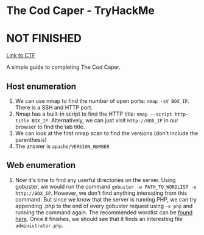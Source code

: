 # The Cod Caper - TryHackMe

# NOT FINISHED

[Link to CTF](https://tryhackme.com/room/thecodcaper)

A simple guide to completing The Cod Caper.

## Host enumeration

1. We can use nmap to find the number of open ports: `nmap -sV BOX_IP`. There is a SSH and HTTP port.
2. Nmap has a built-in script to find the HTTP title: `nmap --script http-title BOX_IP`. Alternatively, we can just visit `http://BOX_IP` in our browser to find the tab title.
3. We can look at the first nmap scan to find the versions (don't include the parenthesis)
4. The answer is `apache/VERSION_NUMBER`

## Web enumeration

1. Now it's time to find any userful directories on the server. Using gobuster, we would run the command `gobuster -w PATH_TO_WORDLIST -u http://BOX_IP`. However, we don't find anything interesting from this command. But since we know that the server is running PHP, we can try appending .php to the end of every gobuster request using `-x php` and running the command again. The recommended wordlist can be [found here](https://raw.githubusercontent.com/danielmiessler/SecLists/master/Discovery/Web-Content/big.txt). Once it finishes, we should see that it finds an interesting file `administrator.php`.


